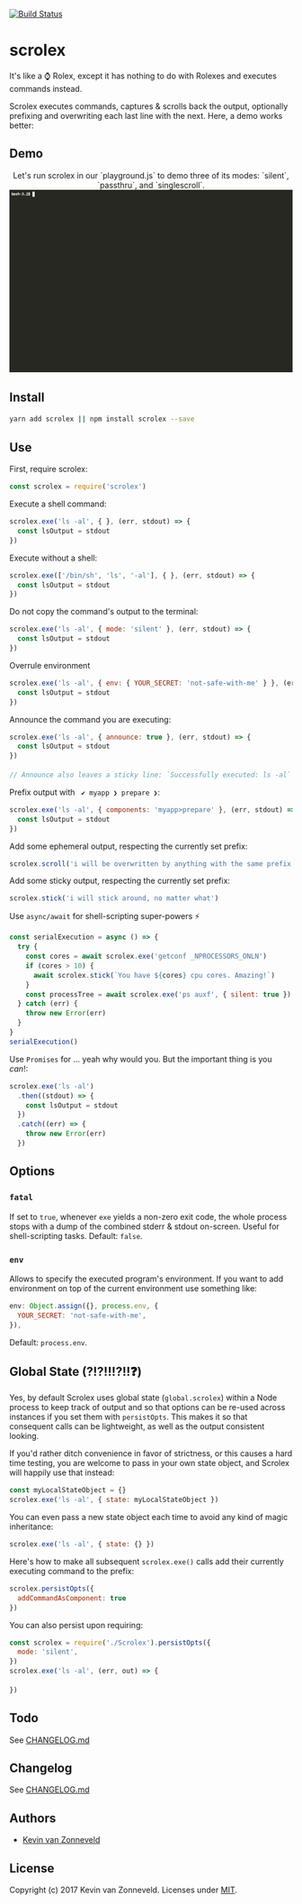 [![Build Status](https://travis-ci.org/kvz/scrolex.svg?branch=master)](https://travis-ci.org/kvz/scrolex)

# scrolex

It's like a ⌚ Rolex, except it has nothing to do with Rolexes and executes commands instead.

Scrolex executes commands, captures & scrolls back the output, optionally prefixing and overwriting each last line with the next. Here, a demo works better:

## Demo

<div align="center">
Let's run scrolex in our `playground.js` to demo three of its modes: `silent`, `passthru`, and `singlescroll`.

<br>
<img alt="Scrolex demo" src="https://github.com/kvz/scrolex/raw/master/scripts/demo1.gif">
<br>
</div>

## Install

```bash
yarn add scrolex || npm install scrolex --save
```

## Use

First, require scrolex:

```js
const scrolex = require('scrolex')
```

Execute a shell command:

```js
scrolex.exe('ls -al', { }, (err, stdout) => {
  const lsOutput = stdout
})
```

Execute without a shell:

```js
scrolex.exe(['/bin/sh', 'ls', '-al'], { }, (err, stdout) => {
  const lsOutput = stdout
})
```

Do not copy the command's output to the terminal:

```js
scrolex.exe('ls -al', { mode: 'silent' }, (err, stdout) => {
  const lsOutput = stdout
})
```

Overrule environment

```js
scrolex.exe('ls -al', { env: { YOUR_SECRET: 'not-safe-with-me' } }, (err, stdout) => {
  const lsOutput = stdout
})
```

Announce the command you are executing:

```js
scrolex.exe('ls -al', { announce: true }, (err, stdout) => {
  const lsOutput = stdout
})

// Announce also leaves a sticky line: `Successfully executed: ls -al` or `Failed to execute: ls -al`
```

Prefix output with ` ✔ myapp ❯ prepare ❯`:

```js
scrolex.exe('ls -al', { components: 'myapp>prepare' }, (err, stdout) => {
  const lsOutput = stdout
})
```

Add some ephemeral output, respecting the currently set prefix:

```js
scrolex.scroll('i will be overwritten by anything with the same prefix')
```

Add some sticky output, respecting the currently set prefix:

```js
scrolex.stick('i will stick around, no matter what')
```

Use `async/await` for shell-scripting super-powers ⚡

```js
const serialExecution = async () => {
  try {
    const cores = await scrolex.exe('getconf _NPROCESSORS_ONLN')
    if (cores > 10) {
      await scrolex.stick(`You have ${cores} cpu cores. Amazing!`)
    }
    const processTree = await scrolex.exe('ps auxf', { silent: true })
  } catch (err) {
    throw new Error(err)
  }  
}
serialExecution()
```

Use `Promises` for ... yeah why would you. But the important thing is you _can_!:

```js
scrolex.exe('ls -al')
  .then((stdout) => {
    const lsOutput = stdout
  })
  .catch((err) => {
    throw new Error(err)
  })
```

## Options

### `fatal`

If set to `true`, whenever `exe` yields a non-zero exit code, the whole process stops with a dump of the combined
stderr & stdout on-screen. Useful for shell-scripting tasks. Default: `false`.

### `env`

Allows to specify the executed program's environment. If you want to add environment on top of the current environment use something like:

```js
env: Object.assign({}, process.env, {
  YOUR_SECRET: 'not-safe-with-me',
}),
```

Default: `process.env`.

## Global State (?!?!!!?‼️❓)

Yes, by default Scrolex uses global state (`global.scrolex`) within a Node process to keep track of output
and so that options can be re-used across instances if you set them with `persistOpts`. This makes it so
that consequent calls can be lightweight, as well as the output consistent looking.

If you'd rather ditch convenience in favor of strictness, or this causes a hard time testing, 
you are welcome to pass in your own state object, and Scrolex will happily use that instead:

```js
const myLocalStateObject = {}
scrolex.exe('ls -al', { state: myLocalStateObject })
```

You can even pass a new state object each time to avoid any kind of magic inheritance:


```js
scrolex.exe('ls -al', { state: {} })
```

Here's how to make all subsequent `scrolex.exe()` calls add their currently executing command
to the prefix:

```js
scrolex.persistOpts({
  addCommandAsComponent: true
})
```

You can also persist upon requiring:

```js
const scrolex = require('./Scrolex').persistOpts({
  mode: 'silent',
})
scrolex.exe('ls -al', (err, out) => {
  
})
```

## Todo

See [CHANGELOG.md](CHANGELOG.md)

## Changelog

See [CHANGELOG.md](CHANGELOG.md)

## Authors

- [Kevin van Zonneveld](https://transloadit.com/about/#kevin)

## License

Copyright (c) 2017 Kevin van Zonneveld. Licenses under [MIT](LICENSE).

